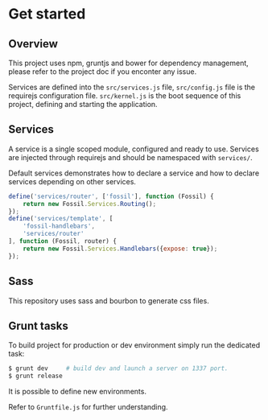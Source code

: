 Get started
===========

Overview
--------

This project uses npm, gruntjs and bower for dependency management, please refer
to the project doc if you enconter any issue.

Services are defined into the `src/services.js` file, `src/config.js` file is
the requirejs configuration file.
`src/kernel.js` is the boot sequence of this project, defining and starting the
application.

Services
--------

A service is a single scoped module, configured and ready to use. Services are
injected through requirejs and should be namespaced with `services/`.

Default services demonstrates how to declare a service and how to declare
services depending on other services.

``` javascript
define('services/router', ['fossil'], function (Fossil) {
    return new Fossil.Services.Routing();
});
define('services/template', [
    'fossil-handlebars',
    'services/router'
], function (Fossil, router) {
    return new Fossil.Services.Handlebars({expose: true});
});
```

Sass
----

This repository uses sass and bourbon to generate css files.

Grunt tasks
-----------

To build project for production or dev environment simply run the dedicated
task:

``` sh
$ grunt dev     # build dev and launch a server on 1337 port.
$ grunt release
```

It is possible to define new environments.

Refer to `Gruntfile.js` for further understanding.
